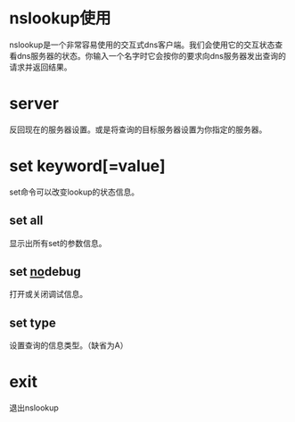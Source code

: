 # nslookup使用 #

nslookup是一个非常容易使用的交互式dns客户端。我们会使用它的交互状态查看dns服务器的状态。你输入一个名字时它会按你的要求向dns服务器发出查询的请求并返回结果。

# server #
反回现在的服务器设置。或是将查询的目标服务器设置为你指定的服务器。

# set keyword[=value] #
set命令可以改变lookup的状态信息。
## set all ##
显示出所有set的参数信息。
## set [no](no.md)debug ##
打开或关闭调试信息。
## set type ##
设置查询的信息类型。（缺省为A）

# exit #
退出nslookup
